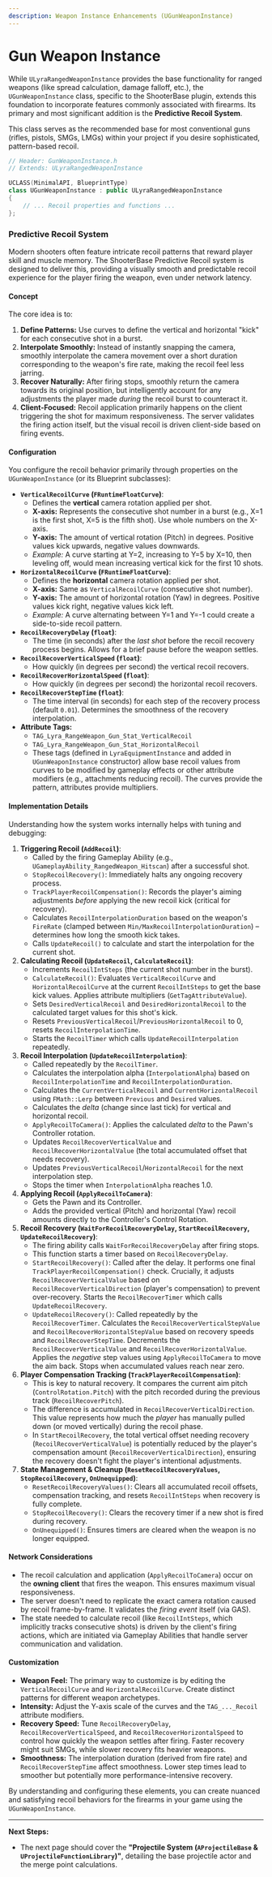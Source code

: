 ```yaml
---
description: Weapon Instance Enhancements (UGunWeaponInstance)
---
```


# Gun Weapon Instance

While `ULyraRangedWeaponInstance` provides the base functionality for ranged weapons (like spread calculation, damage falloff, etc.), the `UGunWeaponInstance` class, specific to the ShooterBase plugin, extends this foundation to incorporate features commonly associated with firearms. Its primary and most significant addition is the **Predictive Recoil System**.

This class serves as the recommended base for most conventional guns (rifles, pistols, SMGs, LMGs) within your project if you desire sophisticated, pattern-based recoil.

```cpp
// Header: GunWeaponInstance.h
// Extends: ULyraRangedWeaponInstance

UCLASS(MinimalAPI, BlueprintType)
class UGunWeaponInstance : public ULyraRangedWeaponInstance
{
    // ... Recoil properties and functions ...
};
```

### Predictive Recoil System

Modern shooters often feature intricate recoil patterns that reward player skill and muscle memory. The ShooterBase Predictive Recoil system is designed to deliver this, providing a visually smooth and predictable recoil experience for the player firing the weapon, even under network latency.

#### Concept

The core idea is to:

1. **Define Patterns:** Use curves to define the vertical and horizontal "kick" for each consecutive shot in a burst.
2. **Interpolate Smoothly:** Instead of instantly snapping the camera, smoothly interpolate the camera movement over a short duration corresponding to the weapon's fire rate, making the recoil feel less jarring.
3. **Recover Naturally:** After firing stops, smoothly return the camera towards its original position, but intelligently account for any adjustments the player made _during_ the recoil burst to counteract it.
4. **Client-Focused:** Recoil application primarily happens on the client triggering the shot for maximum responsiveness. The server validates the firing action itself, but the visual recoil is driven client-side based on firing events.

#### Configuration

You configure the recoil behavior primarily through properties on the `UGunWeaponInstance` (or its Blueprint subclasses):

* **`VerticalRecoilCurve` (`FRuntimeFloatCurve`)**:
  * Defines the **vertical** camera rotation applied per shot.
  * **X-axis:** Represents the consecutive shot number in a burst (e.g., X=1 is the first shot, X=5 is the fifth shot). Use whole numbers on the X-axis.
  * **Y-axis:** The amount of vertical rotation (Pitch) in degrees. Positive values kick upwards, negative values downwards.
  * _Example:_ A curve starting at Y=2, increasing to Y=5 by X=10, then leveling off, would mean increasing vertical kick for the first 10 shots.
* **`HorizontalRecoilCurve` (`FRuntimeFloatCurve`)**:
  * Defines the **horizontal** camera rotation applied per shot.
  * **X-axis:** Same as `VerticalRecoilCurve` (consecutive shot number).
  * **Y-axis:** The amount of horizontal rotation (Yaw) in degrees. Positive values kick right, negative values kick left.
  * _Example:_ A curve alternating between Y=1 and Y=-1 could create a side-to-side recoil pattern.
* **`RecoilRecoveryDelay` (`float`)**:
  * The time (in seconds) after the _last shot_ before the recoil recovery process begins. Allows for a brief pause before the weapon settles.
* **`RecoilRecoverVerticalSpeed` (`float`)**:
  * How quickly (in degrees per second) the vertical recoil recovers.
* **`RecoilRecoverHorizontalSpeed` (`float`)**:
  * How quickly (in degrees per second) the horizontal recoil recovers.
* **`RecoilRecoverStepTime` (`float`)**:
  * The time interval (in seconds) for each step of the recovery process (default `0.01`). Determines the smoothness of the recovery interpolation.
* **Attribute Tags:**
  * `TAG_Lyra_RangeWeapon_Gun_Stat_VerticalRecoil`
  * `TAG_Lyra_RangeWeapon_Gun_Stat_HorizontalRecoil`
  * These tags (defined in `LyraEquipmentInstance` and added in `UGunWeaponInstance` constructor) allow base recoil values from curves to be modified by gameplay effects or other attribute modifiers (e.g., attachments reducing recoil). The curves provide the pattern, attributes provide multipliers.

#### Implementation Details

Understanding how the system works internally helps with tuning and debugging:

1. **Triggering Recoil (`AddRecoil`)**:
   * Called by the firing Gameplay Ability (e.g., `UGameplayAbility_RangedWeapon_Hitscan`) after a successful shot.
   * `StopRecoilRecovery()`: Immediately halts any ongoing recovery process.
   * `TrackPlayerRecoilCompensation()`: Records the player's aiming adjustments _before_ applying the new recoil kick (critical for recovery).
   * Calculates `RecoilInterpolationDuration` based on the weapon's `FireRate` (clamped between `Min/MaxRecoilInterpolationDuration`) – determines how long the smooth kick takes.
   * Calls `UpdateRecoil()` to calculate and start the interpolation for the current shot.
2. **Calculating Recoil (`UpdateRecoil`, `CalculateRecoil`)**:
   * Increments `RecoilIntSteps` (the current shot number in the burst).
   * `CalculateRecoil()`: Evaluates `VerticalRecoilCurve` and `HorizontalRecoilCurve` at the current `RecoilIntSteps` to get the base kick values. Applies attribute multipliers (`GetTagAttributeValue`).
   * Sets `DesiredVerticalRecoil` and `DesiredHorizontalRecoil` to the calculated target values for this shot's kick.
   * Resets `PreviousVerticalRecoil`/`PreviousHorizontalRecoil` to 0, resets `RecoilInterpolationTime`.
   * Starts the `RecoilTimer` which calls `UpdateRecoilInterpolation` repeatedly.
3. **Recoil Interpolation (`UpdateRecoilInterpolation`)**:
   * Called repeatedly by the `RecoilTimer`.
   * Calculates the interpolation alpha (`InterpolationAlpha`) based on `RecoilInterpolationTime` and `RecoilInterpolationDuration`.
   * Calculates the `CurrentVerticalRecoil` and `CurrentHorizontalRecoil` using `FMath::Lerp` between `Previous` and `Desired` values.
   * Calculates the _delta_ (change since last tick) for vertical and horizontal recoil.
   * `ApplyRecoilToCamera()`: Applies the calculated _delta_ to the Pawn's Controller rotation.
   * Updates `RecoilRecoverVerticalValue` and `RecoilRecoverHorizontalValue` (the total accumulated offset that needs recovery).
   * Updates `PreviousVerticalRecoil`/`HorizontalRecoil` for the next interpolation step.
   * Stops the timer when `InterpolationAlpha` reaches 1.0.
4. **Applying Recoil (`ApplyRecoilToCamera`)**:
   * Gets the Pawn and its Controller.
   * Adds the provided vertical (Pitch) and horizontal (Yaw) recoil amounts directly to the Controller's Control Rotation.
5. **Recoil Recovery (`WaitForRecoilRecoveryDelay`, `StartRecoilRecovery`, `UpdateRecoilRecovery`)**:
   * The firing ability calls `WaitForRecoilRecoveryDelay` after firing stops.
   * This function starts a timer based on `RecoilRecoveryDelay`.
   * `StartRecoilRecovery()`: Called after the delay. It performs one final `TrackPlayerRecoilCompensation()` check. Crucially, it adjusts `RecoilRecoverVerticalValue` based on `RecoilRecoverVerticalDirection` (player's compensation) to prevent over-recovery. Starts the `RecoilRecoverTimer` which calls `UpdateRecoilRecovery`.
   * `UpdateRecoilRecovery()`: Called repeatedly by the `RecoilRecoverTimer`. Calculates the `RecoilRecoverVerticalStepValue` and `RecoilRecoverHorizontalStepValue` based on recovery speeds and `RecoilRecoverStepTime`. Decrements the `RecoilRecoverVerticalValue` and `RecoilRecoverHorizontalValue`. Applies the _negative_ step values using `ApplyRecoilToCamera` to move the aim back. Stops when accumulated values reach near zero.
6. **Player Compensation Tracking (`TrackPlayerRecoilCompensation`)**:
   * This is key to natural recovery. It compares the current aim pitch (`ControlRotation.Pitch`) with the pitch recorded during the previous track (`RecoilRecoverPitch`).
   * The difference is accumulated in `RecoilRecoverVerticalDirection`. This value represents how much the _player_ has manually pulled down (or moved vertically) during the recoil phase.
   * In `StartRecoilRecovery`, the total vertical offset needing recovery (`RecoilRecoverVerticalValue`) is potentially reduced by the player's compensation amount (`RecoilRecoverVerticalDirection`), ensuring the recovery doesn't fight the player's intentional adjustments.
7. **State Management & Cleanup (`ResetRecoilRecoveryValues`, `StopRecoilRecovery`, `OnUnequipped`)**:
   * `ResetRecoilRecoveryValues()`: Clears all accumulated recoil offsets, compensation tracking, and resets `RecoilIntSteps` when recovery is fully complete.
   * `StopRecoilRecovery()`: Clears the recovery timer if a new shot is fired during recovery.
   * `OnUnequipped()`: Ensures timers are cleared when the weapon is no longer equipped.

#### Network Considerations

* The recoil calculation and application (`ApplyRecoilToCamera`) occur on the **owning client** that fires the weapon. This ensures maximum visual responsiveness.
* The server doesn't need to replicate the exact camera rotation caused by recoil frame-by-frame. It validates the _firing event_ itself (via GAS).
* The state needed to calculate recoil (like `RecoilIntSteps`, which implicitly tracks consecutive shots) is driven by the client's firing actions, which are initiated via Gameplay Abilities that handle server communication and validation.

#### Customization

* **Weapon Feel:** The primary way to customize is by editing the `VerticalRecoilCurve` and `HorizontalRecoilCurve`. Create distinct patterns for different weapon archetypes.
* **Intensity:** Adjust the Y-axis scale of the curves and the `TAG_..._Recoil` attribute modifiers.
* **Recovery Speed:** Tune `RecoilRecoveryDelay`, `RecoilRecoverVerticalSpeed`, and `RecoilRecoverHorizontalSpeed` to control how quickly the weapon settles after firing. Faster recovery might suit SMGs, while slower recovery fits heavier weapons.
* **Smoothness:** The interpolation duration (derived from fire rate) and `RecoilRecoverStepTime` affect smoothness. Lower step times lead to smoother but potentially more performance-intensive recovery.

By understanding and configuring these elements, you can create nuanced and satisfying recoil behaviors for the firearms in your game using the `UGunWeaponInstance`.

***

**Next Steps:**

* The next page should cover the **"Projectile System (`AProjectileBase` & `UProjectileFunctionLibrary`)"**, detailing the base projectile actor and the merge point calculations.

